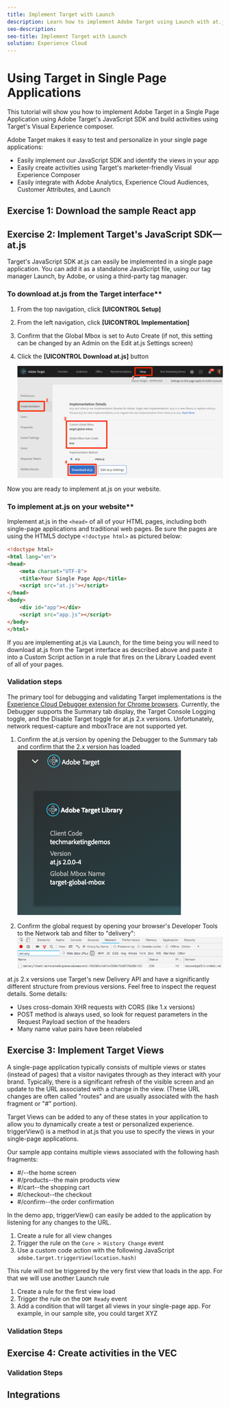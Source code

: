 ```yaml
---
title: Implement Target with Launch
description: Learn how to implement Adobe Target using Launch with at.js, a global mbox, parameters, an order mbox, and custom header/footer code. This lesson is part of the Implementing the Experience Cloud in Websites with Launch tutorial.
seo-description:
seo-title: Implement Target with Launch
solution: Experience Cloud
---
```

# Using Target in Single Page Applications

This tutorial will show you how to implement Adobe Target in a Single Page Application using Adobe Target's JavaScript SDK and build activities using Target's Visual Experience composer.

Adobe Target makes it easy to test and personalize in your single page applications:

* Easily implement our JavaScript SDK and identify the views in your app
* Easily create activities using Target's marketer-friendly Visual Experience Composer
* Easily integrate with Adobe Analytics, Experience Cloud Audiences, Customer Attributes, and Launch

## Exercise 1: Download the sample React app

## Exercise 2: Implement Target's JavaScript SDK&mdash;at.js

Target's JavaScript SDK at.js can easily be implemented in a single page application. You can add it as a standalone JavaScript file, using our tag manager Launch, by Adobe, or using a third-party tag manager.

### To download at.js from the Target interface**

1. From the top navigation, click **[UICONTROL Setup]**
1. From the left navigation, click **[UICONTROL Implementation]**
1. Confirm that the Global Mbox is set to Auto Create (if not, this setting can be changed by an Admin on the Edit at.js Settings screen)
1. Click the **[UICONTROL Download at.js]** button

   ![Download at.js](images/react-target-atjsConfiguration.png)

Now you are ready to implement at.js on your website.

### To implement at.js on your website**

Implement at.js in the `<head>` of all of your HTML pages, including both single-page applications and traditional web pages. Be sure the pages are using the HTML5 doctype `<!doctype html>` as pictured below:

```html
<!doctype html>
<html lang="en">
<head>
    <meta charset="UTF-8">
    <title>Your Single Page App</title>
    <script src="at.js"></script>
</head>
<body>
    <div id="app"></div>
    <script src="app.js"></script>
</body>
</html>
```

If you are implementing at.js via Launch, for the time being you will need to download at.js from the Target interface as described above and paste it into a Custom Script action in a rule that fires on the Library Loaded event of all of your pages.

### Validation steps

The primary tool for debugging and validating Target implementations is the [Experience Cloud Debugger extension for Chrome browsers](https://chrome.google.com/webstore/detail/adobe-experience-cloud-de/ocdmogmohccmeicdhlhhgepeaijenapj). Currently, the Debugger supports the Summary tab display, the Target Console Logging toggle, and the Disable Target toggle for at.js 2.x versions. Unfortunately, network request-capture and mboxTrace are not supported yet.

1. Confirm the at.js version by opening the Debugger to the Summary tab and confirm that the 2.x version has loaded
   ![Confirm at.js 2.x](images/react-debugger-summaryTab.png)

1. Confirm the global request by opening your browser's Developer Tools to the Network tab and filter to "delivery":
   ![Confirm at.js 2.x](images/react-network-delivery.png)

at.js 2.x versions use Target's new Delivery API and have a significantly different structure from previous versions. Feel free to inspect the request details. Some details:

* Uses cross-domain XHR requests with CORS (like 1.x versions)
* POST method is always used, so look for request parameters in the Request Payload section of the headers
* Many name value pairs have been relabeled

## Exercise 3: Implement Target Views

A single-page application typically consists of multiple views or states (instead of pages) that a visitor navigates through as they interact with your brand.  Typically, there is a significant refresh of the visible screen and an update to the URL associated with a change in the view. (These URL changes are often called "routes" and are usually associated with the hash fragment or "#" portion). 

Target Views can be added to any of these states in your application to allow you to dynamically create a test or personalized experience.   triggerView() is a method in at.js that you use to specify the views in your single-page applications.

Our sample app contains multiple views associated with the following hash fragments:

* #/--the home screen
* #/products--the main products view
* #/cart--the shopping cart
* #/checkout--the checkout
* #/confirm--the order confirmation

In the demo app, triggerView() can easily be added to the application by listening for any changes to the URL.

1. Create a rule for all view changes
2. Trigger the rule on the `Core > History Change` event
3. Use a custom code action with the following JavaScript `adobe.target.triggerView(location.hash)`

This rule will not be triggered by the very first view that loads in the app. For that we will use another Launch rule

1. Create a rule for the first view load
1. Trigger the rule on the `DOM Ready` event
1. Add a condition that will target all views in your single-page app. For example, in our sample site, you could target XYZ

### Validation Steps

## Exercise 4: Create activities in the VEC

### Validation Steps

## Integrations